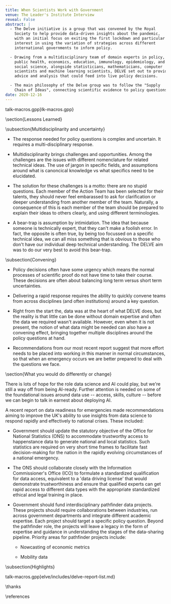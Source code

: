 ```yaml
---
title: When Scientists Work with Government
venue: The Leader's Institute Interview
reveal: False
abstract: |
  - The Delve initiative is a group that was convened by the Royal
    Society to help provide data-driven insights about the pandemic,
    with an initial focus on exiting the first lockdown and particular
    interest in using the variation of strategies across different
    international governments to inform policy.

  - Drawing from a multidisciplinary team of domain experts in policy,
    public health, economics, education, immunology, epidemiology, and
    social science, alongside statisticians, mathematicians, computer
    scientists and machine learning scientists, DELVE set out to provide
    advice and analysis that could feed into live policy decisions.

  - The main philosophy of the Delve group was to follow the "Supply
    Chain of Ideas", connecting scientific evidence to policy questions.
date: 2020-12-16
---
```


talk-macros.gpp}lk-macros.gpp}

\section{Lessons Learned}

\subsection{Multidisciplinarity and uncertainty}

-   The response needed for policy questions is complex and uncertain.
    It requires a multi-disciplinary response. 

-   Multidisciplinarity brings challenges and opportunities. Among the
    challenges are the issues with different nomenclature for related
    technical ideas. The use of jargon in specific fields, and
    assumptions around what is canoncical knowledge vs what specifics
    need to be elucidated.

-   The solution for these challenges is a motto: there are no stupid
    questions. Each member of the Action Team has been selected for
    their talents, they should never feel embarassed to ask for
    clarification or deeper understanding from another member of the
    team. Naturally, a consequence of this is each member of the team
    should be prepared to explain their ideas to others clearly, and
    using different terminologies.

-   A bear-trap is assumption by intimidation. The idea that because
    someone is technically expert, that they can't make a foolish error.
    In fact, the opposite is often true, by being too focussed on a
    specific technical idea, we can all miss something that is obvious
    to those who don't have our individual deep technical understanding.
    The DELVE aim was to do our very best to avoid this bear-trap.

\subsection{Convening}

-   Policy decisions often have some urgency which means the normal
    processes of scientific proof do not have time to take their course.
    These decisions are often about balancing long term versus short
    term uncertainties.

-   Delivering a rapid response requires the ability to quickly convene
    teams from across disciplines (and often institutions) around a key
    question. 

-   Right from the start the, data was at the heart of what DELVE does,
    but the reality is that little can be done without domain expertise
    and often the data we required wasn't available. However, even when
    it is not present, the notion of what data might be needed can also
    have a convening effect, bringing together multiple disciplines
    around the policy questions at hand. 

-   Recommendations from our most recent report suggest that more effort
    needs to be placed into working in this manner in normal
    circumstances, so that when an emergency occurs we are better
    prepared to deal with the questions we face.

\section{What you would do differently or change}

There is lots of hope for the role data science and AI could play, but
we're still a way off from being AI-ready. Further attention is needed
on some of the foundational issues around data use -- access, skills,
culture -- before we can begin to talk in earnest about deploying AI.

A recent report on data readiness for emergencies made recommendations
aiming to improve the UK's ability to use insights from data science to
respond rapidly and effectively to national crises. These included:

-   Government should update the statutory objective of the Office for
    National Statistics (ONS) to accommodate trustworthy access to
    happenstance data to generate national and local statistics. Such
    statistics are required on very short time frames to facilitate
    fast decision-making for the nation in the rapidly evolving
    circumstances of a national emergency.

-   The ONS should collaborate closely with the Information
    Commissioner's Office (ICO) to formulate a standardized
    qualification for data access, equivalent to a 'data driving
    license' that would demonstrate trustworthiness and ensure that
    qualified experts can get rapid access to different data types
    with the appropriate standardized ethical and legal training in
    place.

-   Government should fund interdisciplinary pathfinder data projects.
    These projects should require collaborations between industries,
    run across government departments and integrate different academic
    expertise. Each project should target a specific policy question.
    Beyond the pathfinder role, the projects will leave a legacy in
    the form of expertise and guidance in understanding the stages of
    the data-sharing pipeline. Priority areas for pathfinder projects
    include:

    -   Nowcasting of economic metrics

    -   Mobility data

\subsection{Highlights}

talk-macros.gpp}elve/includes/delve-report-list.md}

\thanks

\references

